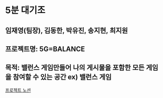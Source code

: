 # 5분 대기조

## 임재영(팀장), 김동한, 박유진, 송지현, 최지원

## 프로젝트명: 5G=BALANCE

## 목적: 밸런스 게임만들어 나의 게시물을 포함한 모든 게임을 참여할 수 있는 공간 ex) 밸런스 게임

[프로젝트 노션](https://www.notion.so/5-43eae683129a4dcea6078378278bf6c9)

<!-- test입니다 -->
